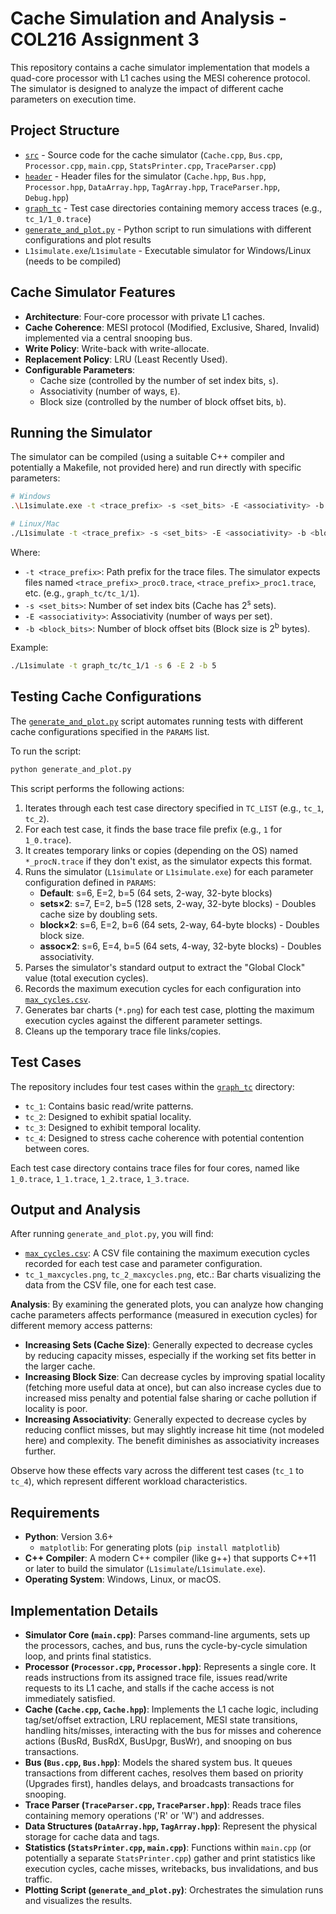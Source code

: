 # Cache Simulation and Analysis - COL216 Assignment 3

This repository contains a cache simulator implementation that models a quad-core processor with L1 caches using the MESI coherence protocol. The simulator is designed to analyze the impact of different cache parameters on execution time.

## Project Structure

- [`src`](src) - Source code for the cache simulator (`Cache.cpp`, `Bus.cpp`, `Processor.cpp`, `main.cpp`, `StatsPrinter.cpp`, `TraceParser.cpp`)
- [`header`](header) - Header files for the simulator (`Cache.hpp`, `Bus.hpp`, `Processor.hpp`, `DataArray.hpp`, `TagArray.hpp`, `TraceParser.hpp`, `Debug.hpp`)
- [`graph_tc`](graph_tc) - Test case directories containing memory access traces (e.g., `tc_1/1_0.trace`)
- [`generate_and_plot.py`](generate_and_plot.py) - Python script to run simulations with different configurations and plot results
- `L1simulate.exe`/`L1simulate` - Executable simulator for Windows/Linux (needs to be compiled)

## Cache Simulator Features

- **Architecture**: Four-core processor with private L1 caches.
- **Cache Coherence**: MESI protocol (Modified, Exclusive, Shared, Invalid) implemented via a central snooping bus.
- **Write Policy**: Write-back with write-allocate.
- **Replacement Policy**: LRU (Least Recently Used).
- **Configurable Parameters**:
  - Cache size (controlled by the number of set index bits, `s`).
  - Associativity (number of ways, `E`).
  - Block size (controlled by the number of block offset bits, `b`).

## Running the Simulator

The simulator can be compiled (using a suitable C++ compiler and potentially a Makefile, not provided here) and run directly with specific parameters:

```bash
# Windows
.\L1simulate.exe -t <trace_prefix> -s <set_bits> -E <associativity> -b <block_bits>

# Linux/Mac
./L1simulate -t <trace_prefix> -s <set_bits> -E <associativity> -b <block_bits>
```

Where:
- `-t <trace_prefix>`: Path prefix for the trace files. The simulator expects files named `<trace_prefix>_proc0.trace`, `<trace_prefix>_proc1.trace`, etc. (e.g., `graph_tc/tc_1/1`).
- `-s <set_bits>`: Number of set index bits (Cache has 2<sup>s</sup> sets).
- `-E <associativity>`: Associativity (number of ways per set).
- `-b <block_bits>`: Number of block offset bits (Block size is 2<sup>b</sup> bytes).

Example:
```bash
./L1simulate -t graph_tc/tc_1/1 -s 6 -E 2 -b 5
```

## Testing Cache Configurations

The [`generate_and_plot.py`](generate_and_plot.py) script automates running tests with different cache configurations specified in the `PARAMS` list.

To run the script:
```bash
python generate_and_plot.py
```

This script performs the following actions:
1. Iterates through each test case directory specified in `TC_LIST` (e.g., `tc_1`, `tc_2`).
2. For each test case, it finds the base trace file prefix (e.g., `1` for `1_0.trace`).
3. It creates temporary links or copies (depending on the OS) named `*_procN.trace` if they don't exist, as the simulator expects this format.
4. Runs the simulator (`L1simulate` or `L1simulate.exe`) for each parameter configuration defined in `PARAMS`:
   - **Default**: s=6, E=2, b=5 (64 sets, 2-way, 32-byte blocks)
   - **sets×2**: s=7, E=2, b=5 (128 sets, 2-way, 32-byte blocks) - Doubles cache size by doubling sets.
   - **block×2**: s=6, E=2, b=6 (64 sets, 2-way, 64-byte blocks) - Doubles block size.
   - **assoc×2**: s=6, E=4, b=5 (64 sets, 4-way, 32-byte blocks) - Doubles associativity.
5. Parses the simulator's standard output to extract the "Global Clock" value (total execution cycles).
6. Records the maximum execution cycles for each configuration into [`max_cycles.csv`](max_cycles.csv).
7. Generates bar charts (`*.png`) for each test case, plotting the maximum execution cycles against the different parameter settings.
8. Cleans up the temporary trace file links/copies.

## Test Cases

The repository includes four test cases within the [`graph_tc`](graph_tc) directory:
- `tc_1`: Contains basic read/write patterns.
- `tc_2`: Designed to exhibit spatial locality.
- `tc_3`: Designed to exhibit temporal locality.
- `tc_4`: Designed to stress cache coherence with potential contention between cores.

Each test case directory contains trace files for four cores, named like `1_0.trace`, `1_1.trace`, `1_2.trace`, `1_3.trace`.

## Output and Analysis

After running `generate_and_plot.py`, you will find:
- [`max_cycles.csv`](max_cycles.csv): A CSV file containing the maximum execution cycles recorded for each test case and parameter configuration.
- `tc_1_maxcycles.png`, `tc_2_maxcycles.png`, etc.: Bar charts visualizing the data from the CSV file, one for each test case.

**Analysis**:
By examining the generated plots, you can analyze how changing cache parameters affects performance (measured in execution cycles) for different memory access patterns:
- **Increasing Sets (Cache Size)**: Generally expected to decrease cycles by reducing capacity misses, especially if the working set fits better in the larger cache.
- **Increasing Block Size**: Can decrease cycles by improving spatial locality (fetching more useful data at once), but can also increase cycles due to increased miss penalty and potential false sharing or cache pollution if locality is poor.
- **Increasing Associativity**: Generally expected to decrease cycles by reducing conflict misses, but may slightly increase hit time (not modeled here) and complexity. The benefit diminishes as associativity increases further.

Observe how these effects vary across the different test cases (`tc_1` to `tc_4`), which represent different workload characteristics.

## Requirements

- **Python**: Version 3.6+
  - `matplotlib`: For generating plots (`pip install matplotlib`)
- **C++ Compiler**: A modern C++ compiler (like g++) that supports C++11 or later to build the simulator (`L1simulate`/`L1simulate.exe`).
- **Operating System**: Windows, Linux, or macOS.

## Implementation Details

- **Simulator Core (`main.cpp`)**: Parses command-line arguments, sets up the processors, caches, and bus, runs the cycle-by-cycle simulation loop, and prints final statistics.
- **Processor (`Processor.cpp`, `Processor.hpp`)**: Represents a single core. It reads instructions from its assigned trace file, issues read/write requests to its L1 cache, and stalls if the cache access is not immediately satisfied.
- **Cache (`Cache.cpp`, `Cache.hpp`)**: Implements the L1 cache logic, including tag/set/offset extraction, LRU replacement, MESI state transitions, handling hits/misses, interacting with the bus for misses and coherence actions (BusRd, BusRdX, BusUpgr, BusWr), and snooping on bus transactions.
- **Bus (`Bus.cpp`, `Bus.hpp`)**: Models the shared system bus. It queues transactions from different caches, resolves them based on priority (Upgrades first), handles delays, and broadcasts transactions for snooping.
- **Trace Parser (`TraceParser.cpp`, `TraceParser.hpp`)**: Reads trace files containing memory operations ('R' or 'W') and addresses.
- **Data Structures (`DataArray.hpp`, `TagArray.hpp`)**: Represent the physical storage for cache data and tags.
- **Statistics (`StatsPrinter.cpp`, `main.cpp`)**: Functions within `main.cpp` (or potentially a separate `StatsPrinter.cpp`) gather and print statistics like execution cycles, cache misses, writebacks, bus invalidations, and bus traffic.
- **Plotting Script (`generate_and_plot.py`)**: Orchestrates the simulation runs and visualizes the results.